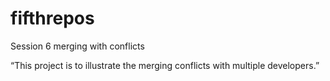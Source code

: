 # fifthrepos
Session 6 merging with conflicts

“This project is to illustrate the merging conflicts with multiple developers.”
